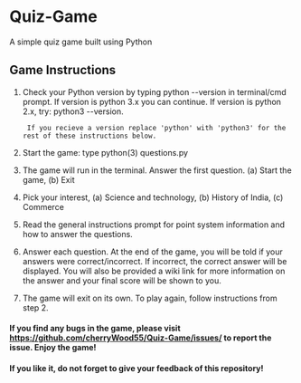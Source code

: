 # Quiz-Game
A simple quiz game built using Python

## Game Instructions
1. Check your Python version by typing python --version in terminal/cmd prompt.
        If version is python 3.x you can continue.
        If version is python 2.x, try: python3 --version.
  
        If you recieve a version replace 'python' with 'python3' for the rest of these instructions below.
  
2. Start the game: type python(3) questions.py

3. The game will run in the terminal. Answer the first question. (a) Start the game, (b) Exit

4. Pick your interest, (a) Science and technology, (b) History of India, (c) Commerce

5. Read the general instructions prompt for point system information and how to answer the questions.

6. Answer each question. At the end of the game, you will be told if your answers were correct/incorrect. If incorrect, the correct answer will be displayed. You will also be provided a wiki link for more information on the answer and your final score will be shown to you.

7. The game will exit on its own. To play again, follow instructions from step 2.

#### If you find any bugs in the game, please visit https://github.com/cherryWood55/Quiz-Game/issues/ to report the issue. Enjoy the game!

#### If you like it, do not forget to give your feedback of this repository!
